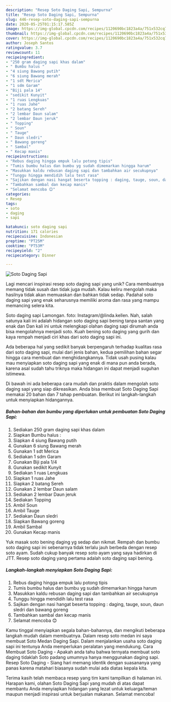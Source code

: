 ```yaml
---
description: "Resep Soto Daging Sapi, Sempurna"
title: "Resep Soto Daging Sapi, Sempurna"
slug: 446-resep-soto-daging-sapi-sempurna
date: 2020-05-25T01:15:17.585Z
image: https://img-global.cpcdn.com/recipes/1120690bc1823a4a/751x532cq70/soto-daging-sapi-foto-resep-utama.jpg
thumbnail: https://img-global.cpcdn.com/recipes/1120690bc1823a4a/751x532cq70/soto-daging-sapi-foto-resep-utama.jpg
cover: https://img-global.cpcdn.com/recipes/1120690bc1823a4a/751x532cq70/soto-daging-sapi-foto-resep-utama.jpg
author: Joseph Santos
ratingvalue: 3.7
reviewcount: 11
recipeingredient:
- "250 gram daging sapi khas dalam"
- " Bumbu halus "
- "4 siung Bawang putih"
- "6 siung Bawang merah"
- "1 sdt Merica"
- "1 sdm Garam"
- "Biji pala 14"
- "sedikit Kunyit"
- "1 ruas Lengkuas"
- "1 ruas Jahe"
- "2 batang Sereh"
- "2 lembar Daun salam"
- "2 lembar Daun jeruk"
- " Topping"
- " Soun"
- " Tauge"
- " Daun sledri"
- " Bawang goreng"
- " Sambal"
- " Kecap manis"
recipeinstructions:
- "Rebus daging hingga empuk lalu potong tipis"
- "Tumis bumbu halus dan bumbu yg sudah dimemarkan hingga harum"
- "Masukkan kaldu rebusan daging sapi dan tambahkan air secukupnya"
- "Tunggu hingga mendidih lalu test rasa"
- "Sajikan dengan nasi hangat beserta topping : daging, tauge, soun, daun sledri dan bawang goreng"
- "Tambahkan sambal dan kecap manis"
- "Selamat mencoba 😊"
categories:
- Resep
tags:
- soto
- daging
- sapi

katakunci: soto daging sapi 
nutrition: 171 calories
recipecuisine: Indonesian
preptime: "PT25M"
cooktime: "PT53M"
recipeyield: "2"
recipecategory: Dinner

---
```



![Soto Daging Sapi](https://img-global.cpcdn.com/recipes/1120690bc1823a4a/751x532cq70/soto-daging-sapi-foto-resep-utama.jpg)

Lagi mencari inspirasi resep soto daging sapi yang unik? Cara membuatnya memang tidak susah dan tidak juga mudah. Kalau keliru mengolah maka hasilnya tidak akan memuaskan dan bahkan tidak sedap. Padahal soto daging sapi yang enak seharusnya memiliki aroma dan rasa yang mampu memancing selera kita.

Soto daging sapi Lamongan. foto: Instagram/@linda.kellen. Nah, salah satunya kali ini adalah hidangan soto daging sapi bening tanpa santan yang enak dan Dan kali ini untuk melengkapi olahan daging sapi dirumah anda bisa mengolahnya menjadi soto. Kuah bening soto daging yang gurih dan kaya rempah menjadi ciri khas dari soto daging sapi ini.

Ada beberapa hal yang sedikit banyak berpengaruh terhadap kualitas rasa dari soto daging sapi, mulai dari jenis bahan, kedua pemilihan bahan segar hingga cara membuat dan menghidangkannya. Tidak usah pusing kalau mau menyiapkan soto daging sapi yang enak di mana pun anda berada, karena asal sudah tahu triknya maka hidangan ini dapat menjadi suguhan istimewa.


Di bawah ini ada beberapa cara mudah dan praktis dalam mengolah soto daging sapi yang siap dikreasikan. Anda bisa membuat Soto Daging Sapi memakai 20 bahan dan 7 tahap pembuatan. Berikut ini langkah-langkah untuk menyiapkan hidangannya.

<!--inarticleads1-->

##### Bahan-bahan dan bumbu yang diperlukan untuk pembuatan Soto Daging Sapi:

1. Sediakan 250 gram daging sapi khas dalam
1. Siapkan  Bumbu halus :
1. Siapkan 4 siung Bawang putih
1. Gunakan 6 siung Bawang merah
1. Gunakan 1 sdt Merica
1. Sediakan 1 sdm Garam
1. Gunakan Biji pala 1/4
1. Gunakan sedikit Kunyit
1. Sediakan 1 ruas Lengkuas
1. Siapkan 1 ruas Jahe
1. Siapkan 2 batang Sereh
1. Gunakan 2 lembar Daun salam
1. Sediakan 2 lembar Daun jeruk
1. Sediakan  Topping
1. Ambil  Soun
1. Ambil  Tauge
1. Sediakan  Daun sledri
1. Siapkan  Bawang goreng
1. Ambil  Sambal
1. Gunakan  Kecap manis


Yuk masak soto bening daging yg sedap dan nikmat. Rempah dan bumbu soto daging sapi ini sebenarnya tidak terlalu jauh berbeda dengan resep soto ayam. Sudah cukup banyak resep soto ayam yang saya hadirkan di JTT. Resep soto daging yang pertama adalah soto daging sapi bening. 

<!--inarticleads2-->

##### Langkah-langkah menyiapkan Soto Daging Sapi:

1. Rebus daging hingga empuk lalu potong tipis
1. Tumis bumbu halus dan bumbu yg sudah dimemarkan hingga harum
1. Masukkan kaldu rebusan daging sapi dan tambahkan air secukupnya
1. Tunggu hingga mendidih lalu test rasa
1. Sajikan dengan nasi hangat beserta topping : daging, tauge, soun, daun sledri dan bawang goreng
1. Tambahkan sambal dan kecap manis
1. Selamat mencoba 😊


Kamu tinggal menyiapkan segala bahan-bahannya, dan mengikuti beberapa langkah mudah dalam membuatnya. Dalam resep soto medan ini saya membuat Soto Medan Daging Sapi. Dalam menjalankan usaha soto daging sapi ini tentunya Anda memperlukan peralatan yang mendukung. Cara Membuat Soto Daging - Apakah anda tahu bahwa ternyata membuat soto daging tidaklah Soto padang umumnya hanya menggunakan daging sapi. Resep Soto Daging - Siang hari memang identik dengan suasananya yang panas karena matahari biasanya sudah mulai ada diatas kepala kita. 

Terima kasih telah membaca resep yang tim kami tampilkan di halaman ini. Harapan kami, olahan Soto Daging Sapi yang mudah di atas dapat membantu Anda menyiapkan hidangan yang lezat untuk keluarga/teman maupun menjadi inspirasi untuk berjualan makanan. Selamat mencoba!
